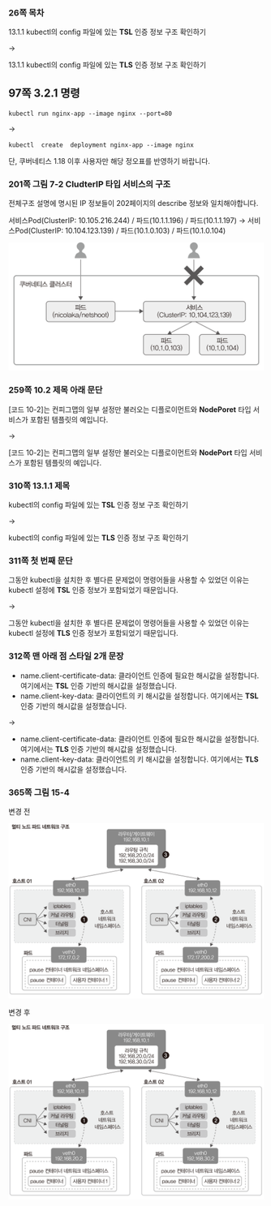### 26쪽 목차
13.1.1 kubectl의 config 파일에 있는 **TSL** 인증 정보 구조 확인하기

→

13.1.1 kubectl의 config 파일에 있는 **TLS** 인증 정보 구조 확인하기

## 97쪽 3.2.1 명령
`kubectl run nginx-app --image nginx --port=80`

→

`kubectl  create  deployment nginx-app --image nginx`

단, 쿠버네티스 1.18 이후 사용자만 해당 정오표를 반영하기 바랍니다.

### 201쪽 그림 7-2 CludterIP 타입 서비스의 구조

전체구조 설명에 명시된 IP 정보들이 202페이지의 describe 정보와 일치해야합니다.

서비스Pod(ClusterIP: 10.105.216.244) / 파드(10.1.1.196) / 파드(10.1.1.197)
→
서비스Pod(ClusterIP: 10.104.123.139) / 파드(10.1.0.103) / 파드(10.1.0.104)

![그림 7-2](./07-002.png)

### 259쪽 10.2 제목 아래 문단

[코드 10-2]는 컨피그맵의 일부 설정만 불러오는 디플로이먼트와 **NodePoret** 타입 서비스가 포함된 템플릿의 예입니다.

→

[코드 10-2]는 컨피그맵의 일부 설정만 불러오는 디플로이먼트와 **NodePort** 타입 서비스가 포함된 템플릿의 예입니다.

### 310쪽 13.1.1 제목
kubectl의 config 파일에 있는 **TSL** 인증 정보 구조 확인하기

→

kubectl의 config 파일에 있는 **TLS** 인증 정보 구조 확인하기

### 311쪽 첫 번째 문단
그동안 kubectl을 설치한 후 별다른 문제없이 명령어들을 사용할 수 있었던 이유는 kubectl 설정에 **TSL** 인증 정보가 포함되었기 때문입니다.

→

그동안 kubectl을 설치한 후 별다른 문제없이 명령어들을 사용할 수 있었던 이유는 kubectl 설정에 **TLS** 인증 정보가 포함되었기 때문입니다.

### 312쪽 맨 아래 점 스타일 2개 문장

* name.client-certificate-data: 클라이언트 인증에 필요한 해시값을 설정합니다. 여기에서는 **TSL** 인증 기반의 해시값을 설정했습니다.
* name.client-key-data: 클라이언트의 키 해시값을 설정합니다. 여기에서는 **TSL** 인증 기반의 해시값을 설정했습니다.

→

* name.client-certificate-data: 클라이언트 인증에 필요한 해시값을 설정합니다. 여기에서는 **TLS** 인증 기반의 해시값을 설정했습니다.
* name.client-key-data: 클라이언트의 키 해시값을 설정합니다. 여기에서는 **TLS** 인증 기반의 해시값을 설정했습니다.

### 365쪽 그림 15-4

변경 전

![그림 15-4-bf](./15-004-bf.png)

변경 후

![그림 15-4-af](./15-004-af.png)
